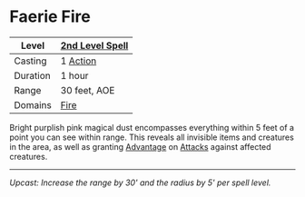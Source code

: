 # Faerie Fire

| Level    | [2nd Level Spell](2nd%20Level%20Spells.md)          |
| -------- | --------------------------------------------------- |
| Casting  | 1 [Action](../../../../Game%20Procedures/Action.md) |
| Duration | 1 hour                                              |
| Range    | 30 feet, AOE                                        |
| Domains  | [Fire](../../../Spell%20Domains/Fire.md)            |

Bright purplish pink magical dust encompasses everything within 5 feet of a point you can see within range. This reveals all invisible items and creatures in the area, as well as granting [Advantage](../../../../Game%20Procedures/Dice%20Rolls/Advantage.md) on [Attacks](../../../../Game%20Procedures/Attack.md) against affected creatures.

---
*Upcast: Increase the range by 30' and the radius by 5' per spell level.*